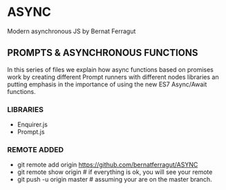 # ASYNC
Modern asynchronous JS by Bernat Ferragut

## PROMPTS & ASYNCHRONOUS FUNCTIONS
In this series of files we explain how async functions based on promises work
by creating different Prompt runners with different nodes libraries an putting emphasis in the importance of using the new ES7 Async/Await functions.

### LIBRARIES
* Enquirer.js
* Prompt.js

### REMOTE ADDED
* git remote add origin https://github.com/bernatferragut/ASYNC
* git remote show origin # if everything is ok, you will see your remote
* git push -u origin master # assuming your are on the master branch.

